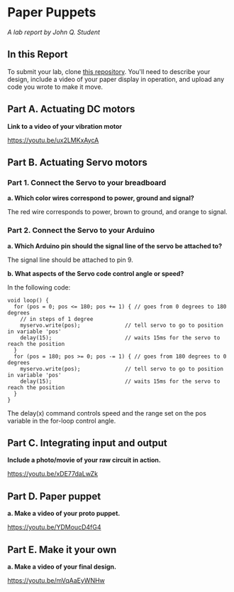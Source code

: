 # Paper Puppets

*A lab report by John Q. Student*

## In this Report

To submit your lab, clone [this repository](https://github.com/FAR-Lab/IDD-Fa18-Lab4). You'll need to describe your design, include a video of your paper display in operation, and upload any code you wrote to make it move.

## Part A. Actuating DC motors

**Link to a video of your vibration motor**

https://youtu.be/ux2LMKxAycA

## Part B. Actuating Servo motors

### Part 1. Connect the Servo to your breadboard

**a. Which color wires correspond to power, ground and signal?**

The red wire corresponds to power, brown to ground, and orange to signal.

### Part 2. Connect the Servo to your Arduino

**a. Which Arduino pin should the signal line of the servo be attached to?**

The signal line should be attached to pin 9.

**b. What aspects of the Servo code control angle or speed?**

In the following code:
```
void loop() {
  for (pos = 0; pos <= 180; pos += 1) { // goes from 0 degrees to 180 degrees
    // in steps of 1 degree
    myservo.write(pos);              // tell servo to go to position in variable 'pos'
    delay(15);                       // waits 15ms for the servo to reach the position
  }
  for (pos = 180; pos >= 0; pos -= 1) { // goes from 180 degrees to 0 degrees
    myservo.write(pos);              // tell servo to go to position in variable 'pos'
    delay(15);                       // waits 15ms for the servo to reach the position
  }
}
```
The delay(x) command controls speed and the range set on the pos variable in the for-loop control angle.

## Part C. Integrating input and output

**Include a photo/movie of your raw circuit in action.**

https://youtu.be/xDE77daLwZk

## Part D. Paper puppet

**a. Make a video of your proto puppet.**

https://youtu.be/YDMoucD4fG4

## Part E. Make it your own

**a. Make a video of your final design.**
 
https://youtu.be/mVqAaEyWNHw
